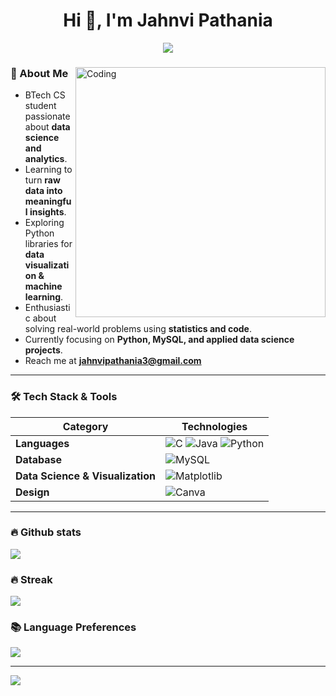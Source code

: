 
<h1 align="center">Hi 👋, I'm Jahnvi Pathania</h1>
<p align="center" display="block"><img src="https://readme-typing-svg.herokuapp.com/?size=30&duration=4001&color=9745F5&vCenter=true&center=true&width=460&lines=📊+Aspiring+Data+Scientist"</p> 
<h3 align="center"></h3>
<img src="https://user-images.githubusercontent.com/74038190/226127913-88de86d3-8437-45b9-a3b6-e746b47f655a.gif" align="right" alt="Coding" width="400" >


<!--
<img src="https://user-images.githubusercontent.com/74038190/225813708-98b745f2-7d22-48cf-9150-083f1b00d6c9.gif" align="right" alt="Coding" width="400" >
-->
<!-- <a href="https://github.com/jahnvipatania/github-profile-views-counter">
    <img src="https://komarev.com/ghpvc/?username=jahnvipatania&style=for-the-badge&color=blueviolet">
</a> -->

### 🌟 About Me

- BTech CS student passionate about **data science and analytics**.  
- Learning to turn **raw data into meaningful insights**.  
- Exploring Python libraries for **data visualization & machine learning**.  
- Enthusiastic about solving real-world problems using **statistics and code**.  
- Currently focusing on **Python, MySQL, and applied data science projects**.  
- Reach me at **jahnvipathania3@gmail.com**  

---

### 🛠 Tech Stack & Tools  

| **Category**       | **Technologies** |
|--------------------|-----------------|
| **Languages**      | ![C](https://img.shields.io/badge/c-%2300599C.svg?style=for-the-badge&logo=c&logoColor=white) ![Java](https://img.shields.io/badge/java-%23ED8B00.svg?style=for-the-badge&logo=openjdk&logoColor=white) ![Python](https://img.shields.io/badge/python-3670A0?style=for-the-badge&logo=python&logoColor=ffdd54) |
| **Database**       | ![MySQL](https://img.shields.io/badge/mysql-%2300f.svg?style=for-the-badge&logo=mysql&logoColor=white) |
| **Data Science & Visualization** | ![Matplotlib](https://img.shields.io/badge/matplotlib-%233776AB.svg?style=for-the-badge&logo=python&logoColor=white) |
| **Design**         | ![Canva](https://img.shields.io/badge/Canva-%2300C4CC.svg?style=for-the-badge&logo=Canva&logoColor=white) |

---

### 🔥 Github stats
![](https://github-readme-stats.vercel.app/api?username=jahnvipathania&theme=dark&hide_border=false&include_all_commits=false&count_private=false)<br/>
### 🔥 Streak
![](https://nirzak-streak-stats.vercel.app/?user=jahnvipathania&theme=dark&hide_border=false)<br/>
### 📚 Language Preferences
![](https://github-readme-stats.vercel.app/api/top-langs/?username=jahnvipathania&theme=dark&hide_border=false&include_all_commits=false&count_private=false&layout=compact)

---
[![](https://visitcount.itsvg.in/api?id=jahnvipathania&icon=0&color=0)](https://visitcount.itsvg.in)


